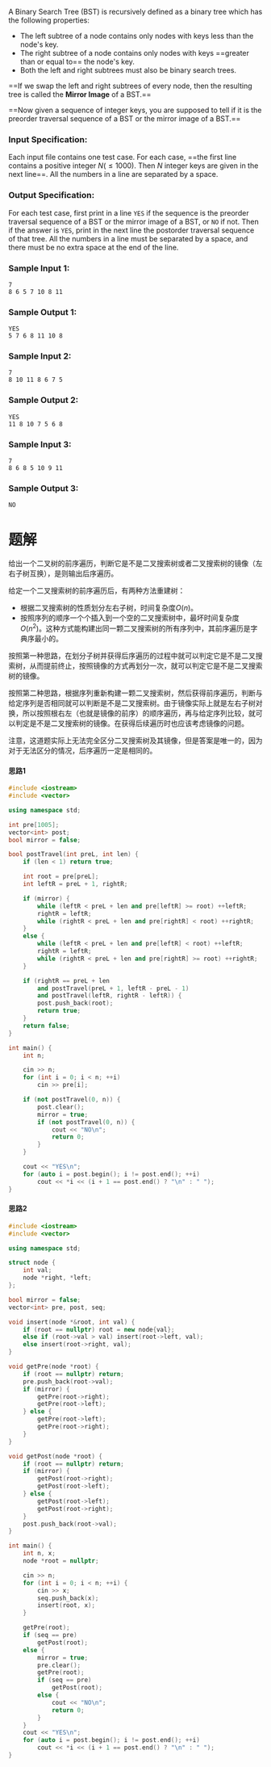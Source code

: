 A Binary Search Tree (BST) is recursively defined as a binary tree which has the following properties:

+ The left subtree of a node contains only nodes with keys less than the node's key.
+ The right subtree of a node contains only nodes with keys ==greater than or equal to== the node's key.
+ Both the left and right subtrees must also be binary search trees.

==If we swap the left and right subtrees of every node, then the resulting tree is called the **Mirror Image** of a BST.==

==Now given a sequence of integer keys, you are supposed to tell if it is the preorder traversal sequence of a BST or the mirror image of a BST.==

### Input Specification:
Each input file contains one test case. For each case, ==the first line contains a positive integer $N (≤1000)$. Then $N$ integer keys are given in the next line==. All the numbers in a line are separated by a space.
### Output Specification:
For each test case, first print in a line `YES` if the sequence is the preorder traversal sequence of a BST or the mirror image of a BST, or `NO` if not. Then if the answer is `YES`, print in the next line the postorder traversal sequence of that tree. All the numbers in a line must be separated by a space, and there must be no extra space at the end of the line.
### Sample Input 1:
```
7
8 6 5 7 10 8 11
```
### Sample Output 1:
```
YES
5 7 6 8 11 10 8
```
### Sample Input 2:
```
7
8 10 11 8 6 7 5
```
### Sample Output 2:
```
YES
11 8 10 7 5 6 8
```
### Sample Input 3:
```
7
8 6 8 5 10 9 11
```
### Sample Output 3:

```
NO
```
# 题解

给出一个二叉树的前序遍历，判断它是不是二叉搜索树或者二叉搜索树的镜像（左右子树互换），是则输出后序遍历。



给定一个二叉搜索树的前序遍历后，有两种方法重建树：

+ 根据二叉搜索树的性质划分左右子树，时间复杂度$O(n)$。
+ 按照序列的顺序一个个插入到一个空的二叉搜索树中，最坏时间复杂度$O(n^2)$。这种方式能构建出同一颗二叉搜索树的所有序列中，其前序遍历是字典序最小的。

按照第一种思路，在划分子树并获得后序遍历的过程中就可以判定它是不是二叉搜索树，从而提前终止，按照镜像的方式再划分一次，就可以判定它是不是二叉搜索树的镜像。

按照第二种思路，根据序列重新构建一颗二叉搜索树，然后获得前序遍历，判断与给定序列是否相同就可以判断是不是二叉搜索树。由于镜像实际上就是左右子树对换，所以按照根右左（也就是镜像的前序）的顺序遍历，再与给定序列比较，就可以判定是不是二叉搜索树的镜像。在获得后续遍历时也应该考虑镜像的问题。

注意，这道题实际上无法完全区分二叉搜索树及其镜像，但是答案是唯一的，因为对于无法区分的情况，后序遍历一定是相同的。
#### 思路1
```cpp
#include <iostream>
#include <vector>

using namespace std;

int pre[1005];
vector<int> post;
bool mirror = false;

bool postTravel(int preL, int len) {
    if (len < 1) return true;

    int root = pre[preL];
    int leftR = preL + 1, rightR;

    if (mirror) {
        while (leftR < preL + len and pre[leftR] >= root) ++leftR;
        rightR = leftR;
        while (rightR < preL + len and pre[rightR] < root) ++rightR;
    }
    else {
        while (leftR < preL + len and pre[leftR] < root) ++leftR;
        rightR = leftR;
        while (rightR < preL + len and pre[rightR] >= root) ++rightR;
    }

    if (rightR == preL + len
        and postTravel(preL + 1, leftR - preL - 1)
        and postTravel(leftR, rightR - leftR)) {
        post.push_back(root);
        return true;
    }
    return false;
}

int main() {
    int n;

    cin >> n;
    for (int i = 0; i < n; ++i)
        cin >> pre[i];

    if (not postTravel(0, n)) {
        post.clear();
        mirror = true;
        if (not postTravel(0, n)) {
            cout << "NO\n";
            return 0;
        }
    }

    cout << "YES\n";
    for (auto i = post.begin(); i != post.end(); ++i)
        cout << *i << (i + 1 == post.end() ? "\n" : " ");
}
```
#### 思路2
```cpp
#include <iostream>
#include <vector>

using namespace std;

struct node {
    int val;
    node *right, *left;
};

bool mirror = false;
vector<int> pre, post, seq;

void insert(node *&root, int val) {
    if (root == nullptr) root = new node{val};
    else if (root->val > val) insert(root->left, val);
    else insert(root->right, val);
}

void getPre(node *root) {
    if (root == nullptr) return;
    pre.push_back(root->val);
    if (mirror) {
        getPre(root->right);
        getPre(root->left);
    } else {
        getPre(root->left);
        getPre(root->right);
    }
}

void getPost(node *root) {
    if (root == nullptr) return;
    if (mirror) {
        getPost(root->right);
        getPost(root->left);
    } else {
        getPost(root->left);
        getPost(root->right);
    }
    post.push_back(root->val);
}

int main() {
    int n, x;
    node *root = nullptr;

    cin >> n;
    for (int i = 0; i < n; ++i) {
        cin >> x;
        seq.push_back(x);
        insert(root, x);
    }

    getPre(root);
    if (seq == pre)
        getPost(root);
    else {
        mirror = true;
        pre.clear();
        getPre(root);
        if (seq == pre)
            getPost(root);
        else {
            cout << "NO\n";
            return 0;
        }
    }
    cout << "YES\n";
    for (auto i = post.begin(); i != post.end(); ++i)
        cout << *i << (i + 1 == post.end() ? "\n" : " ");
}
```